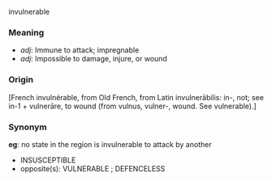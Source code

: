 invulnerable
### Meaning
+ _adj_: Immune to attack; impregnable
+ _adj_: Impossible to damage, injure, or wound

### Origin

[French invulnérable, from Old French, from Latin invulnerābilis: in-, not; see in-1 + vulnerāre, to wound (from vulnus, vulner-, wound. See vulnerable).]

### Synonym

__eg__: no state in the region is invulnerable to attack by another

+ INSUSCEPTIBLE
+ opposite(s): VULNERABLE ; DEFENCELESS


